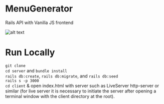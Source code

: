 # MenuGenerator
Rails API with Vanilla JS frontend

![alt text](https://i.imgur.com/JWkzPen.png)

# Run Locally 
`git clone` <br>
`cd server` and `bundle install` <br>
`rails db:create`, `rails db:migrate`, and `rails db:seed`<br>
`rails s -p 3000` <br>
`cd client` & open index.html with server such as LiveServer http-server or similar (for live server it is necessary to initiate the server after opening a terminal window with the client directory at the root).

